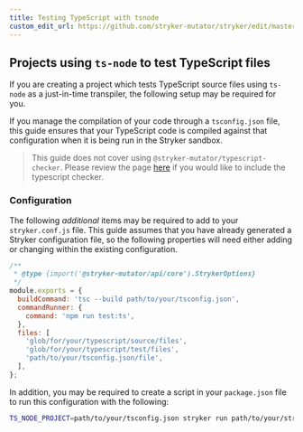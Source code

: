 ```yaml
---
title: Testing TypeScript with tsnode
custom_edit_url: https://github.com/stryker-mutator/stryker/edit/master/docs/guides/testing-typescript-with-tsnode.md
---
```


## Projects using `ts-node` to test TypeScript files

If you are creating a project which tests TypeScript source files using `ts-node` as a just-in-time transpiler, the following setup may be required for you.

If you manage the compilation of your code through a `tsconfig.json` file, this guide ensures that your TypeScript code is compiled against that configuration when it is being run in the Stryker sandbox.

> This guide does not cover using `@stryker-mutator/typescript-checker`. Please review the page [here](../typescript-checker.md) if you would like to include the typescript checker.

### Configuration

The following _additional_ items may be required to add to your `stryker.conf.js` file. This guide assumes that you have already generated a Stryker configuration file, so the following properties will need either adding or changing within the existing configuration.

```js
/**
 * @type {import('@stryker-mutator/api/core').StrykerOptions}
 */
module.exports = {
  buildCommand: 'tsc --build path/to/your/tsconfig.json',
  commandRunner: {
    command: 'npm run test:ts',
  },
  files: [
    'glob/for/your/typescript/source/files',
    'glob/for/your/typescript/test/files',
    'path/to/your/tsconfig.json/file',
  ],
};
```

In addition, you may be required to create a script in your `package.json` file to run this configuration with the following:

```bash
TS_NODE_PROJECT=path/to/your/tsconfig.json stryker run path/to/your/stryker.conf.js
```
